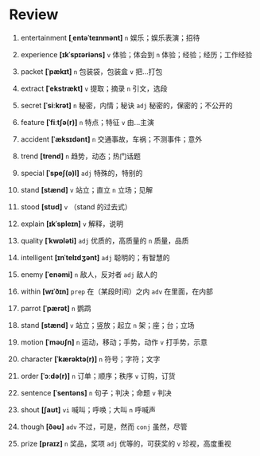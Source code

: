 # Review

1. entertainment **[ˌentəˈteɪnmənt]** `n` 娱乐；娱乐表演；招待

2. experience **[ɪkˈspɪəriəns]** `v` 体验；体会到 `n` 体验；经验；经历；工作经验

3. packet **[ˈpækɪt]** `n` 包装袋，包装盒 `v` 把...打包

4. extract **[ˈekstrækt]** `v` 提取；摘录 `n` 引文，选段

5. secret **[ˈsiːkrət]** `n` 秘密，内情；秘诀 `adj` 秘密的，保密的；不公开的

6. feature **[ˈfiːtʃə(r)]** `n` 特点；特征 `v` 由...主演

7. accident **[ˈæksɪdənt]** `n` 交通事故，车祸；不测事件；意外

8. trend **[trend]** `n` 趋势，动态；热门话题

9. special **[ˈspeʃ(ə)l]** `adj` 特殊的，特别的

10. stand **[stænd]** `v` 站立；直立 `n` 立场；见解

11. stood **[stʊd]** `v` （stand 的过去式）

12. explain **[ɪkˈspleɪn]** `v` 解释，说明

13. quality **[ˈkwɒləti]** `adj` 优质的，高质量的 `n` 质量，品质

14. intelligent **[ɪnˈtelɪdʒənt]** `adj` 聪明的；有智慧的

15. enemy **[ˈenəmi]** `n` 敌人，反对者 `adj` 敌人的

16. within **[wɪˈðɪn]** `prep` 在（某段时间）之内 `adv` 在里面，在内部

17. parrot **[ˈpærət]** `n` 鹦鹉

18. stand **[stænd]** `v` 站立；竖放；起立 `n` 架；座；台；立场

19. motion **[ˈməʊʃn]** `n` 运动，移动；手势，动作 `v` 打手势，示意

20. character **[ˈkærəktə(r)]** `n` 符号；字符；文字

21. order **[ˈɔːdə(r)]** `n` 订单；顺序；秩序 `v` 订购，订货

22. sentence **[ˈsentəns]** `n` 句子；判决；命题 `v` 判决

23. shout **[ʃaʊt]** `vi` 喊叫；呼唤；大叫 `n` 呼喊声

24. though **[ðəʊ]** `adv` 不过，可是，然而 `conj` 虽然，尽管

25. prize **[praɪz]** `n` 奖品，奖项 `adj` 优等的，可获奖的 `v` 珍视，高度重视
